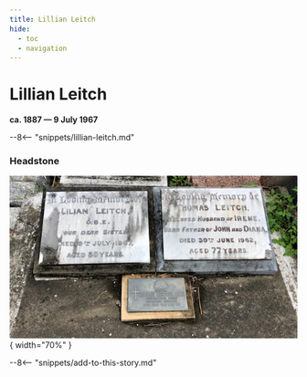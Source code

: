 ```yaml
---
title: Lillian Leitch
hide:
  - toc
  - navigation 
---
```


# Lillian Leitch

**ca. 1887 — 9 July 1967**

--8<-- "snippets/lillian-leitch.md"

### Headstone

![Lillian Leitch's headstone](../assets/lillian-leitch-headstone.jpg){ width="70%" } 

--8<-- "snippets/add-to-this-story.md"